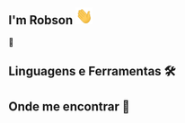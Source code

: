 ## I'm Robson <img src="https://raw.githubusercontent.com/ABSphreak/ABSphreak/master/gifs/Hi.gif" width="30px" height="30px">
🤝
## Linguagens e Ferramentas 🛠
<!--
    <img height="40" src="https://cdn.jsdelivr.net/gh/devicons/devicon/icons/html5/html5-original.svg" />&nbsp;
    <img height="40" src="https://cdn.jsdelivr.net/gh/devicons/devicon/icons/css3/css3-original.svg" />&nbsp;
    <img height="40" src="https://cdn.jsdelivr.net/gh/devicons/devicon/icons/javascript/javascript-original.svg" />&nbsp;
    <img height="40" src="https://cdn.jsdelivr.net/gh/devicons/devicon/icons/react/react-original.svg" />&nbsp;
    <img height="40" src="https://cdn.jsdelivr.net/gh/devicons/devicon/icons/ruby/ruby-plain.svg" />&nbsp;
    <img height="40" src="https://cdn.jsdelivr.net/gh/devicons/devicon/icons/bash/bash-original.svg" />&nbsp;
-->
## Onde me encontrar 🤔

<div align="center">
    <!--
        <a href="#">
            <img src="https://img.shields.io/badge/dev.to-0A0A0A?style=for-the-badge&logo=devdotto&logoColor=white">
        </a>
        <a href="mailto:robsonraphael2001@gmail.com">
            <img src="https://img.shields.io/badge/Gmail-D14836?style=for-the-badge&logo=gmail&logoColor=white">
        </a>
        <a href="https://robsonraphael-portfolio.herokuapp.com/">
            <img src="https://img.shields.io/badge/website-000000?style=for-the-badge&logo=About.me&logoColor=white">
        </a>
        <a href="#">
            <img src=" https://img.shields.io/badge/GitHub-100000?style=for-the-badge&logo=github&logoColor=white">
        </a>
         <a href="https://www.linkedin.com/in/robsonraphael/">
            <img src="https://img.shields.io/badge/LinkedIn-0077B5?style=for-the-badge&logo=linkedin&logoColor=white">
        </a>
    -->
</div>

